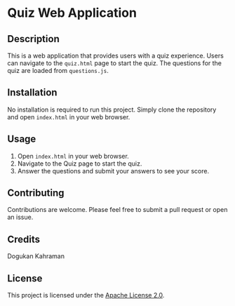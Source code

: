 # Quiz Web Application

## Description

This is a web application that provides users with a quiz experience. Users can navigate to the `quiz.html` page to start the quiz. The questions for the quiz are loaded from `questions.js`.

## Installation

No installation is required to run this project. Simply clone the repository and open `index.html` in your web browser.

## Usage

1. Open `index.html` in your web browser.
2. Navigate to the Quiz page to start the quiz.
3. Answer the questions and submit your answers to see your score.

## Contributing

Contributions are welcome. Please feel free to submit a pull request or open an issue.

## Credits

Dogukan Kahraman

## License

This project is licensed under the [Apache License 2.0](https://www.apache.org/licenses/LICENSE-2.0).
